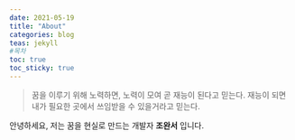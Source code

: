 ```yaml
---
date: 2021-05-19
title: "About"
categories: blog
teas: jekyll
#목차
toc: true  
toc_sticky: true
---
```


>꿈을 이루기 위해 노력하면, 노력이 모여 곧 재능이 된다고 믿는다.
>재능이 되면 내가 필요한 곳에서 쓰임받을 수 있을거라고 믿는다.

  안녕하세요, 저는 꿈을 현실로 만드는 개발자 **조완서** 입니다.
